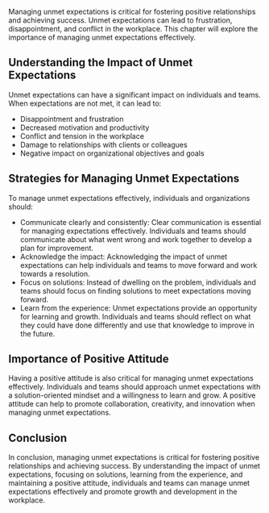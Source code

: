 
Managing unmet expectations is critical for fostering positive relationships and achieving success. Unmet expectations can lead to frustration, disappointment, and conflict in the workplace. This chapter will explore the importance of managing unmet expectations effectively.

Understanding the Impact of Unmet Expectations
----------------------------------------------

Unmet expectations can have a significant impact on individuals and teams. When expectations are not met, it can lead to:

* Disappointment and frustration
* Decreased motivation and productivity
* Conflict and tension in the workplace
* Damage to relationships with clients or colleagues
* Negative impact on organizational objectives and goals

Strategies for Managing Unmet Expectations
------------------------------------------

To manage unmet expectations effectively, individuals and organizations should:

* Communicate clearly and consistently: Clear communication is essential for managing expectations effectively. Individuals and teams should communicate about what went wrong and work together to develop a plan for improvement.
* Acknowledge the impact: Acknowledging the impact of unmet expectations can help individuals and teams to move forward and work towards a resolution.
* Focus on solutions: Instead of dwelling on the problem, individuals and teams should focus on finding solutions to meet expectations moving forward.
* Learn from the experience: Unmet expectations provide an opportunity for learning and growth. Individuals and teams should reflect on what they could have done differently and use that knowledge to improve in the future.

Importance of Positive Attitude
-------------------------------

Having a positive attitude is also critical for managing unmet expectations effectively. Individuals and teams should approach unmet expectations with a solution-oriented mindset and a willingness to learn and grow. A positive attitude can help to promote collaboration, creativity, and innovation when managing unmet expectations.

Conclusion
----------

In conclusion, managing unmet expectations is critical for fostering positive relationships and achieving success. By understanding the impact of unmet expectations, focusing on solutions, learning from the experience, and maintaining a positive attitude, individuals and teams can manage unmet expectations effectively and promote growth and development in the workplace.
